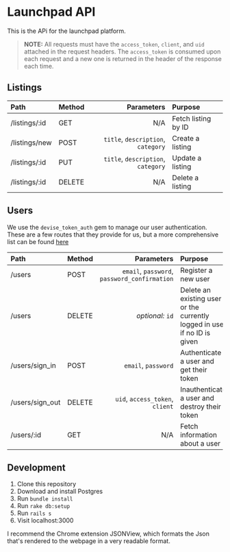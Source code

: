 # Launchpad API

This is the APi for the launchpad platform.

> __NOTE:__ All requests must have the `access_token`, `client`, and `uid` attached in the request headers. The `access_token` is consumed
> upon each request and a new one is returned in the header of the response each time.

## Listings

| Path          | Method        | Parameters                                                   | Purpose               |
|:------------- |:--------------| ------------------------------------------------------------:|:----------------------|
| /listings/:id | GET           | N/A                                                          | Fetch listing by ID   |
| /listings/new | POST          | `title`, `description`, `category`                           | Create a listing      |
| /listings/:id | PUT           | `title`, `description`, `category`                           | Update a listing      |
| /listings/:id | DELETE        | N/A                                                          | Delete a listing      |

## Users

We use the `devise_token_auth` gem to manage our user authentication. These are a few routes that they provide for us, but a more
comprehensive list can be found [here](https://github.com/lynndylanhurley/devise_token_auth#usage-tldr)


| Path           | Method        | Parameters                                    | Purpose                                       |
|:---------------|:--------------| ---------------------------------------------:|:----------------------------------------------|
| /users         | POST          | `email`, `password`, `password_confirmation`  | Register a new user                           |
| /users         | DELETE        | _optional:_ `id`                              | Delete an existing user or the currently logged in user if no ID is given |
| /users/sign_in | POST          | `email`, `password`                           | Authenticate a user and get their token       |
| /users/sign_out| DELETE        | `uid`, `access_token`, `client`               | Inauthenticate a user and destroy their token |
| /users/:id     | GET           | N/A                                           | Fetch information about a user                |

## Development

1) Clone this repository
2) Download and install Postgres
3) Run `bundle install`
4) Run `rake db:setup`
5) Run `rails s`
6) Visit localhost:3000

I recommend the Chrome extension JSONView, which formats the Json that's rendered to the webpage in a very readable format.

